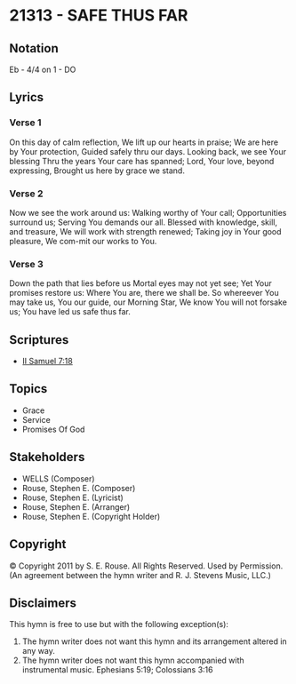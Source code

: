 # 21313 - SAFE THUS FAR

## Notation

Eb - 4/4 on 1 - DO

## Lyrics

### Verse 1

On this day of calm reflection, We lift up our hearts in praise; We are here by Your protection, Guided safely thru our days. Looking back, we see Your blessing Thru the years Your care has spanned; Lord, Your love, beyond expressing, Brought us here by grace we stand. 

### Verse 2

Now we see the work around us: Walking worthy of Your call; Opportunities surround us; Serving You demands our all. Blessed with knowledge, skill, and treasure, We will work with strength renewed; Taking joy in Your good pleasure, We com-mit our works to You. 

### Verse 3

Down the path that lies before us Mortal eyes may not yet see; Yet Your promises restore us: Where You are, there we shall be. So whereever You may take us, You our guide, our Morning Star, We know You will not forsake us; You have led us safe thus far. 


## Scriptures

- [II Samuel 7:18](https://www.biblegateway.com/passage/?search=II%20Samuel%207%3A18)

## Topics

- Grace
- Service
- Promises Of God

## Stakeholders

- WELLS (Composer)
- Rouse, Stephen E. (Composer)
- Rouse, Stephen E. (Lyricist)
- Rouse, Stephen E. (Arranger)
- Rouse, Stephen E. (Copyright Holder)

## Copyright

© Copyright 2011 by S. E. Rouse. All Rights Reserved. Used by Permission.
(An agreement between the hymn writer and R. J. Stevens Music, LLC.)

## Disclaimers

This hymn is free to use but with the following exception(s):
1. The hymn writer does not want this hymn and its arrangement altered in any way.
2. The hymn writer does not want this hymn accompanied with instrumental music.
Ephesians 5:19; Colossians 3:16

